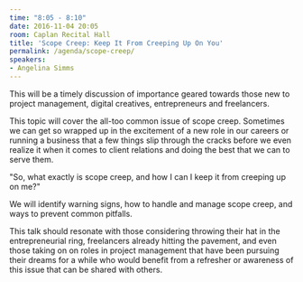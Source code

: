 ```yaml
---
time: "8:05 - 8:10"
date: 2016-11-04 20:05
room: Caplan Recital Hall
title: 'Scope Creep: Keep It From Creeping Up On You'
permalink: /agenda/scope-creep/
speakers:
- Angelina Simms
---
```


This will be a timely discussion of importance geared towards those new to project management, digital creatives, entrepreneurs and freelancers.

This topic will cover the all-too common issue of scope creep. Sometimes we can get so wrapped up in the excitement of a new role in our careers or running a business that a few things slip through the cracks before we even realize it when it comes to client relations and doing the best that we can to serve them.

"So, what exactly is scope creep, and how I can I keep it from creeping up on me?"

We will identify warning signs, how to handle and manage scope creep, and ways to prevent common pitfalls.

This talk should resonate with those considering throwing their hat in the entrepreneurial ring, freelancers already hitting the pavement, and even those taking on on roles in project management that have been pursuing their dreams for a while who would benefit from a refresher or awareness of this issue that can be shared with others.